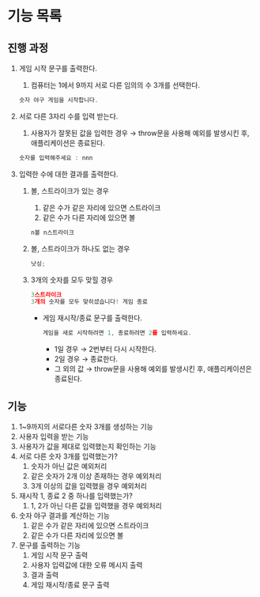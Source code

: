 # 기능 목록

## 진행 과정

1. 게임 시작 문구를 출력한다.

   1. 컴퓨터는 1에서 9까지 서로 다른 임의의 수 3개를 선택한다.

   ```jsx
   숫자 야구 게임을 시작합니다.
   ```

2. 서로 다른 3자리 수를 입력 받는다.

   1. 사용자가 잘못된 값을 입력한 경우 → throw문을 사용해 예외를 발생시킨 후, 애플리케이션은 종료된다.

   ```jsx
   숫자를 입력해주세요 : nnn
   ```

3. 입력한 수에 대한 결과를 출력한다.

   1. 볼, 스트라이크가 있는 경우

      1. 같은 수가 같은 자리에 있으면 스트라이크
      2. 같은 수가 다른 자리에 있으면 볼

      ```jsx
      n볼 n스트라이크
      ```

   2. 볼, 스트라이크가 하나도 없는 경우

      ```jsx
      낫싱;
      ```

   3. 3개의 숫자를 모두 맞힐 경우

      ```jsx
      3스트라이크
      3개의 숫자를 모두 맞히셨습니다! 게임 종료
      ```

      - 게임 재시작/종료 문구를 출력한다.

        ```jsx
        게임을 새로 시작하려면 1, 종료하려면 2를 입력하세요.
        ```

        - 1일 경우 → 2번부터 다시 시작한다.
        - 2일 경우 → 종료한다.
        - 그 외의 값 → throw문을 사용해 예외를 발생시킨 후, 애플리케이션은 종료된다.

## 기능

1. 1~9까지의 서로다른 숫자 3개를 생성하는 기능
2. 사용자 입력을 받는 기능
3. 사용자가 값을 제대로 입력했는지 확인하는 기능
4. 서로 다른 숫자 3개를 입력했는가?
   1. 숫자가 아닌 값은 예외처리
   2. 같은 숫자가 2개 이상 존재하는 경우 예외처리
   3. 3개 이상의 값을 입력했을 경우 예외처리
5. 재시작 1, 종료 2 중 하나를 입력했는가?
   1. 1, 2가 아닌 다른 값을 입력했을 경우 예외처리
6. 숫자 야구 결과를 계산하는 기능
   1. 같은 수가 같은 자리에 있으면 스트라이크
   2. 같은 수가 다른 자리에 있으면 볼
7. 문구를 출력하는 기능
   1. 게임 시작 문구 출력
   2. 사용자 입력값에 대한 오류 메시지 출력
   3. 결과 출력
   4. 게임 재시작/종료 문구 출력
